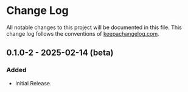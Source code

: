 # Change Log

All notable changes to this project will be documented in this file. This change log follows the conventions
of [keepachangelog.com](http://keepachangelog.com/).

## 0.1.0-2 - 2025-02-14 (beta)

### Added

- Initial Release.
